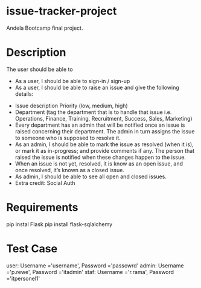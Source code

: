 # issue-tracker-project
Andela Bootcamp final project. 
# Description
The user should be able to
<ul>
<li>As a user, I should be able to sign-in / sign-up</li>
<li>As a user, I should be able to raise an issue and give the following details:</li>
</ul>
<ul>
<li>Issue description Priority (low, medium, high)</li>
<li>Department (tag the department that is to handle that issue i.e. Operations, Finance, Training, Recruitment, Success, Sales, Marketing)</li>
<li>Every department has an admin that will be notified once an issue is raised concerning their department. The admin in turn assigns the issue to someone who is supposed to resolve it.</li>
<li>As an admin, I should be able to mark the issue as resolved (when it is), or mark it as in-progress; and provide comments if any. The person that raised the issue is notified when these changes happen to the issue.</li>
<li>When an issue is not yet, resolved, it is know as an open issue, and once resolved, it’s known as a closed issue.</li>
<li>As admin, I should be able to see all open and closed issues.</li>
<li>Extra credit: Social Auth</li>
</ul>

# Requirements
pip instal Flask
pip install flask-sqlalchemy

# Test Case
user: Username ='username', Password ='passowrd'
admin: Username ='p.rewe', Password ='itadmin'
staf: Username ='r.rama', Password ='itpersonel1'
